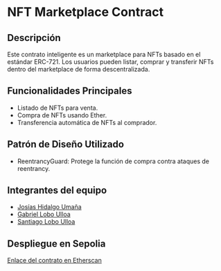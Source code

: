 # NFT Marketplace Contract

## Descripción
Este contrato inteligente es un marketplace para NFTs basado en el estándar ERC-721. Los usuarios pueden listar, comprar y transferir NFTs dentro del marketplace de forma descentralizada.

## Funcionalidades Principales
- ⁠Listado de NFTs para venta.
- ⁠Compra de NFTs usando Ether.
- ⁠Transferencia automática de NFTs al comprador.

## Patrón de Diseño Utilizado
- ⁠ReentrancyGuard: Protege la función de compra contra ataques de reentrancy.

## Integrantes del equipo
- [Josías Hidalgo Umaña](https://github.com/Ppixelbro)
- ⁠[Gabriel Lobo Ulloa](https://github.com/glovooker)
- ⁠[Santiago Lobo Ulloa](https://github.com/theWolflone)

## Despliegue en Sepolia
[Enlace del contrato en Etherscan](https://sepolia.etherscan.io/address/0x8e912742f39f62f21236eebe4c8936d655b22ea4)
